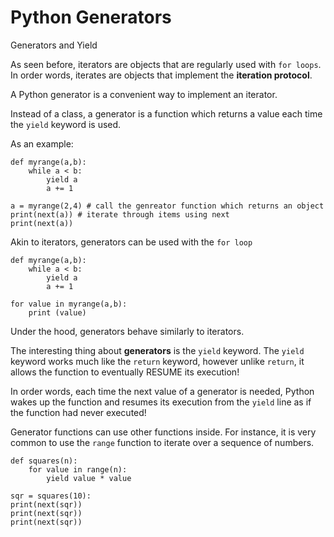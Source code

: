 # Python Generators

Generators and Yield

As seen before, iterators are objects that are regularly used with `for loops`. 
In order words, iterates are objects that implement the **iteration protocol**. 

A Python generator is a convenient way to implement an iterator.

Instead of a class, a generator is a function which returns a value each time the `yield` keyword is used. 

As an example:

```
def myrange(a,b):
    while a < b:
        yield a
        a += 1

a = myrange(2,4) # call the genreator function which returns an object 
print(next(a)) # iterate through items using next
print(next(a))
```

Akin to iterators, generators can be used with the `for loop`

```
def myrange(a,b):
    while a < b:
        yield a
        a += 1

for value in myrange(a,b):
    print (value)
```

Under the hood, generators behave similarly to iterators. 

The interesting thing about **generators** is the `yield` keyword. 
The `yield` keyword works much like the `return` keyword, however unlike `return`, it allows the function to eventually RESUME its execution!

In order words, each time the next value of a generator is needed, Python wakes up the function and resumes its execution from the `yield` line as if the function had never executed!

Generator functions can use other functions inside. For instance, it is very common to use the `range` function to iterate over a sequence of numbers.

```
def squares(n):
    for value in range(n):
        yield value * value

sqr = squares(10):
print(next(sqr))
print(next(sqr))
print(next(sqr))
```
